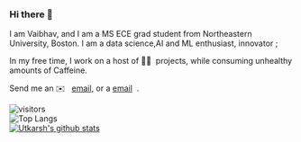 ### Hi there 👋

I am Vaibhav, and I am a MS ECE grad student from Northeastern University, Boston. I am a data science,AI and ML enthusiast, innovator ;

In my free time, I work on a host of 🤞🏻&nbsp; projects, while consuming unhealthy amounts of Caffeine.

Send me an ✉️ &nbsp; [email](mailto:vaibhavk05092001@gmail.com), or a [email](mailto:kejriwal.v@northeastern.edu) &nbsp;.


![visitors](https://visitor-badge.laobi.icu/badge?page_id=Vaibhavvk7)<br/>
![Top Langs](https://github-readme-stats.vercel.app/api/top-langs/?username=Vaibhavvk7&hide=html&bg_color=161b22&text_color=ffffff)<br>
[![Utkarsh's github stats](https://github-readme-stats.vercel.app/api?username=Vaibhavvk7&bg_color=161b22&text_color=ffffff)](https://github.com/anuraghazra/github-readme-stats)

